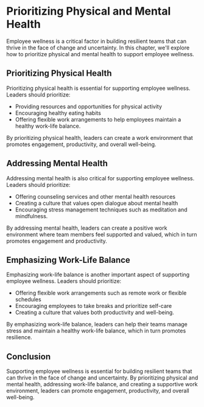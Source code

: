Prioritizing Physical and Mental Health
================================================================================

Employee wellness is a critical factor in building resilient teams that can thrive in the face of change and uncertainty. In this chapter, we'll explore how to prioritize physical and mental health to support employee wellness.

Prioritizing Physical Health
----------------------------

Prioritizing physical health is essential for supporting employee wellness. Leaders should prioritize:

* Providing resources and opportunities for physical activity
* Encouraging healthy eating habits
* Offering flexible work arrangements to help employees maintain a healthy work-life balance.

By prioritizing physical health, leaders can create a work environment that promotes engagement, productivity, and overall well-being.

Addressing Mental Health
------------------------

Addressing mental health is also critical for supporting employee wellness. Leaders should prioritize:

* Offering counseling services and other mental health resources
* Creating a culture that values open dialogue about mental health
* Encouraging stress management techniques such as meditation and mindfulness.

By addressing mental health, leaders can create a positive work environment where team members feel supported and valued, which in turn promotes engagement and productivity.

Emphasizing Work-Life Balance
-----------------------------

Emphasizing work-life balance is another important aspect of supporting employee wellness. Leaders should prioritize:

* Offering flexible work arrangements such as remote work or flexible schedules
* Encouraging employees to take breaks and prioritize self-care
* Creating a culture that values both productivity and well-being.

By emphasizing work-life balance, leaders can help their teams manage stress and maintain a healthy work-life balance, which in turn promotes resilience.

Conclusion
----------

Supporting employee wellness is essential for building resilient teams that can thrive in the face of change and uncertainty. By prioritizing physical and mental health, addressing work-life balance, and creating a supportive work environment, leaders can promote engagement, productivity, and overall well-being.
